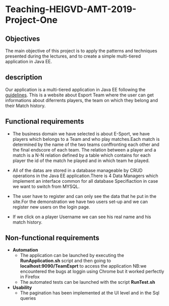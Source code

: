 # Teaching-HEIGVD-AMT-2019-Project-One
## Objectives

The main objective of this project is to apply the patterns and techniques presented during the lectures, and to create a simple multi-tiered application in Java EE.

## description

Our application is a multi-tiered application in Java EE following the  [guidelines](https://github.com/SoftEng-HEIGVD/Teaching-HEIGVD-AMT-2019-Project-One). This is a website about Esport Team where the user can get informations about diferrents players, the team on which they belong and their Match history.



## Functional requirements

- The business domain we have selected is about E-Sport, we have players which belongs to a Team and who play matches.Each match is determined by the name of the two teams conffronting each other and the final endscore of each team. The relation between a player and a match is a N-N relation defined by a table which contains for each player the id of the match he played and in which team he played.

- All of the datas are stored in a database manageable by CRUD operations in the Java EE application.There is 4 Data Managers which implement an interface common for all database Specifiaction in case we want to switch from MYSQL.

- The user have to register and can only see the data that he put in the site.For the demonstration we have two users set-up and we can register new users on the login page.

- If we click on a player Username we can see his real name and his match history.



## Non-functional requirements

* **Automation**
  - The application can be launched by executing the **RunApplication.sh** script and then going to **localhost:9090/TeamEsprt** to access the application
  NB:we encountered the bugs at loggin using Chrome but it worked perfectly in Firefox
  - The automated tests can be launched with the script **RunTest.sh**
* **Usability**
  - The pagination has been implemented at the UI level and in the Sql queries
